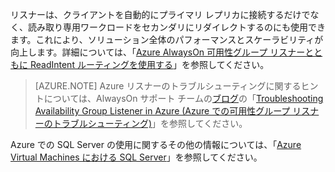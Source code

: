 リスナーは、クライアントを自動的にプライマリ レプリカに接続するだけでなく、読み取り専用ワークロードをセカンダリにリダイレクトするのにも使用できます。これにより、ソリューション全体のパフォーマンスとスケーラビリティが向上します。詳細については、「[Azure AlwaysOn 可用性グループ リスナーとともに ReadIntent ルーティングを使用する](http://go.microsoft.com/fwlink/?LinkId=522515)」を参照してください。

>[AZURE.NOTE] Azure リスナーのトラブルシューティングに関するヒントについては、AlwaysOn サポート チームの[ブログ](http://blogs.msdn.com/b/alwaysonpro/)の「[Troubleshooting Availability Group Listener in Azure (Azure での可用性グループ リスナーのトラブルシューティング)](http://blogs.msdn.com/b/alwaysonpro/archive/2016/02/01/troubleshooting-availability-group-listener-in-azure.aspx)」を参照してください。

Azure での SQL Server の使用に関するその他の情報については、「[Azure Virtual Machines における SQL Server](../articles/virtual-machines/virtual-machines-windows-classic-sql-overview.md)」を参照してください。

<!---HONumber=AcomDC_0323_2016-->